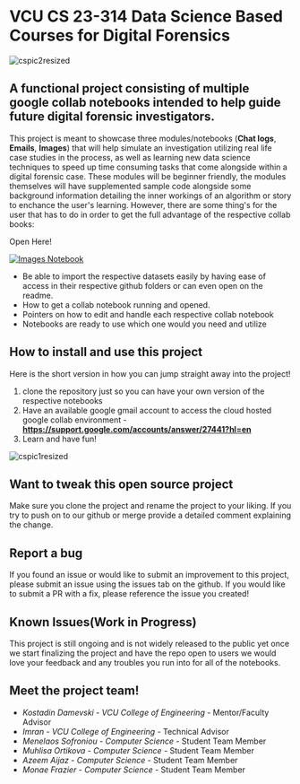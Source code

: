# VCU CS 23-314 Data Science Based Courses for Digital Forensics

![cspic2resized](https://user-images.githubusercontent.com/55904015/220277076-64ce0f77-f6d7-459f-b3f1-b7c5cb123419.jpg)

## A functional project consisting of multiple google collab notebooks intended to help guide future digital forensic investigators.
This project is meant to showcase three modules/notebooks (__Chat logs__, __Emails__, __Images__) that will help simulate an investigation utilizing real life case studies in the process, as well as learning new data science techniques to  speed up time consuming tasks that come alongside within a digital forensic case. These modules will be beginner friendly, the modules themselves will have supplemented sample code alongside some background information detailing the inner workings of an algorithm or story to enchance the user's learning. However, there are some thing's for the user that has to do in order to get the full advantage of the respective collab books: 


Open Here!

[![Images Notebook](https://colab.research.google.com/assets/colab-badge.svg)](https://colab.research.google.com/drive/1fH5sxqxaHFFcUKgVpU6lGmdqvDEN2G4N?authuser=1#scrollTo=HSpk_sSnR_9S)





* Be able to import the respective datasets easily by having ease of access in their respective github folders or can even open on the readme.
* How to get a collab notebook running and opened.
* Pointers on how to edit and handle each respective collab notebook
* Notebooks are ready to use which one would you need and utilize 



## How to install and use this project

Here is the short version in how you can jump straight away into the project!

1. clone the repository just so you can have your own version of the respective notebooks
2. Have an available google gmail account to access the cloud hosted google collab environment -__https://support.google.com/accounts/answer/27441?hl=en__
3. Learn and have fun!


![cspic1resized](https://user-images.githubusercontent.com/55904015/220275982-14e52c8a-4bfd-449c-87c5-9a773a4a7096.jpg)

## Want to tweak this open source project

Make sure you clone the project and rename the project to your liking. If you try to push on to our github or merge provide a detailed comment explaining the change.






## Report a bug
If you found an issue or would like to submit an improvement to this project, please submit an issue using the issues tab on the github. If you would like to submit a PR with a fix, please reference the issue you created!


## Known Issues(Work in Progress)

This project is still ongoing and is not widely released to the public yet once we start finalizing the project and have the repo open to users we would love your feedback and any troubles you run into for all of the notebooks.




## Meet the project team!
- *Kostadin Damevski*  - *VCU College of Engineering* - Mentor/Faculty Advisor
- *Imran* - *VCU College of Engineering* - Technical Advisor
- *Menelaos Sofroniou* - *Computer Science* - Student Team Member
- *Muhlisa Ortikova* - *Computer Science* - Student Team Member
- *Azeem Aijaz* - *Computer Science* - Student Team Member
- *Monae Frazier* - *Computer Science* - Student Team Member
